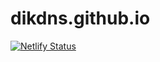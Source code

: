 # dikdns.github.io
 
[![Netlify Status](https://api.netlify.com/api/v1/badges/6c9b6ed6-a546-4346-b7bb-c9bde1b3aa44/deploy-status)](https://app.netlify.com/sites/dikdns/deploys)
